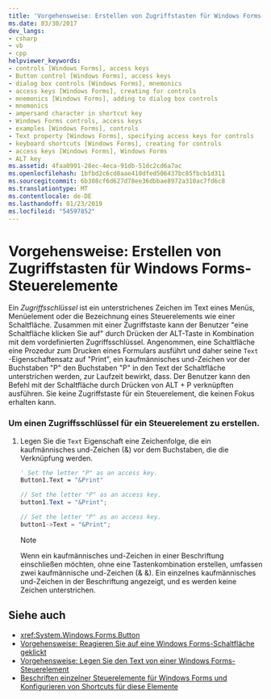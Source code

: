 ```yaml
---
title: 'Vorgehensweise: Erstellen von Zugriffstasten für Windows Forms-Steuerelemente'
ms.date: 03/30/2017
dev_langs:
- csharp
- vb
- cpp
helpviewer_keywords:
- controls [Windows Forms], access keys
- Button control [Windows Forms], access keys
- dialog box controls [Windows Forms], mnemonics
- access keys [Windows Forms], creating for controls
- mnemonics [Windows Forms], adding to dialog box controls
- mnemonics
- ampersand character in shortcut key
- Windows Forms controls, access keys
- examples [Windows Forms], controls
- Text property [Windows Forms], specifying access keys for controls
- keyboard shortcuts [Windows Forms], creating for controls
- access keys [Windows Forms], Windows Forms
- ALT key
ms.assetid: 4faa0991-28ec-4eca-91db-51dc2cd6a7ac
ms.openlocfilehash: 1bfbd2c6cd8aae410dfed506437bc85fbcb1d311
ms.sourcegitcommit: 6b308cf6d627d78ee36dbbae8972a310ac7fd6c8
ms.translationtype: MT
ms.contentlocale: de-DE
ms.lasthandoff: 01/23/2019
ms.locfileid: "54597852"
---
```

# <a name="how-to-create-access-keys-for-windows-forms-controls"></a>Vorgehensweise: Erstellen von Zugriffstasten für Windows Forms-Steuerelemente
Ein *Zugriffsschlüssel* ist ein unterstrichenes Zeichen im Text eines Menüs, Menüelement oder die Bezeichnung eines Steuerelements wie einer Schaltfläche. Zusammen mit einer Zugriffstaste kann der Benutzer "eine Schaltfläche klicken Sie auf" durch Drücken der ALT-Taste in Kombination mit dem vordefinierten Zugriffsschlüssel. Angenommen, eine Schaltfläche eine Prozedur zum Drucken eines Formulars ausführt und daher seine `Text` -Eigenschaftensatz auf "Print", ein kaufmännisches und-Zeichen vor der Buchstaben "P" den Buchstaben "P" in den Text der Schaltfläche unterstrichen werden, zur Laufzeit bewirkt, dass. Der Benutzer kann den Befehl mit der Schaltfläche durch Drücken von ALT + P verknüpften ausführen. Sie keine Zugriffstaste für ein Steuerelement, die keinen Fokus erhalten kann.  
  
### <a name="to-create-an-access-key-for-a-control"></a>Um einen Zugriffsschlüssel für ein Steuerelement zu erstellen.  
  
1.  Legen Sie die `Text` Eigenschaft eine Zeichenfolge, die ein kaufmännisches und-Zeichen (&) vor dem Buchstaben, die die Verknüpfung werden.  
  
    ```vb  
    ' Set the letter "P" as an access key.  
    Button1.Text = "&Print"  
    ```  
  
    ```csharp  
    // Set the letter "P" as an access key.  
    button1.Text = "&Print";  
    ```  
  
    ```cpp  
    // Set the letter "P" as an access key.  
    button1->Text = "&Print";  
    ```  
  
    > [!NOTE]
    >  Wenn ein kaufmännisches und-Zeichen in einer Beschriftung einschließen möchten, ohne eine Tastenkombination erstellen, umfassen zwei kaufmännische und-Zeichen (& &). Ein einzelnes kaufmännisches und-Zeichen in der Beschriftung angezeigt, und es werden keine Zeichen unterstrichen.  
  
## <a name="see-also"></a>Siehe auch
- <xref:System.Windows.Forms.Button>
- [Vorgehensweise: Reagieren Sie auf eine Windows Forms-Schaltfläche geklickt](../../../../docs/framework/winforms/controls/how-to-respond-to-windows-forms-button-clicks.md)
- [Vorgehensweise: Legen Sie den Text von einer Windows Forms-Steuerelement](../../../../docs/framework/winforms/controls/how-to-set-the-text-displayed-by-a-windows-forms-control.md)
- [Beschriften einzelner Steuerelemente für Windows Forms und Konfigurieren von Shortcuts für diese Elemente](../../../../docs/framework/winforms/controls/labeling-individual-windows-forms-controls-and-providing-shortcuts-to-them.md)
